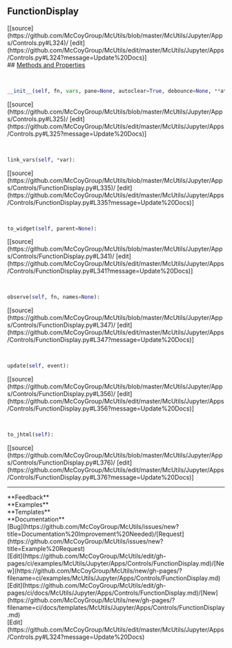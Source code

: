 ## <a id="McUtils.Jupyter.Apps.Controls.FunctionDisplay">FunctionDisplay</a> 

<div class="docs-source-link" markdown="1">
[[source](https://github.com/McCoyGroup/McUtils/blob/master/McUtils/Jupyter/Apps/Controls.py#L324)/
[edit](https://github.com/McCoyGroup/McUtils/edit/master/McUtils/Jupyter/Apps/Controls.py#L324?message=Update%20Docs)]
</div>









<div class="collapsible-section">
 <div class="collapsible-section collapsible-section-header" markdown="1">
## <a class="collapse-link" data-toggle="collapse" href="#methods" markdown="1"> Methods and Properties</a> <a class="float-right" data-toggle="collapse" href="#methods"><i class="fa fa-chevron-down"></i></a>
 </div>
 <div class="collapsible-section collapsible-section-body collapse show" id="methods" markdown="1">
 
<a id="McUtils.Jupyter.Apps.Controls.FunctionDisplay.__init__" class="docs-object-method">&nbsp;</a> 
```python
__init__(self, fn, vars, pane=None, autoclear=True, debounce=None, **attrs): 
```
<div class="docs-source-link" markdown="1">
[[source](https://github.com/McCoyGroup/McUtils/blob/master/McUtils/Jupyter/Apps/Controls.py#L325)/
[edit](https://github.com/McCoyGroup/McUtils/edit/master/McUtils/Jupyter/Apps/Controls.py#L325?message=Update%20Docs)]
</div>


<a id="McUtils.Jupyter.Apps.Controls.FunctionDisplay.link_vars" class="docs-object-method">&nbsp;</a> 
```python
link_vars(self, *var): 
```
<div class="docs-source-link" markdown="1">
[[source](https://github.com/McCoyGroup/McUtils/blob/master/McUtils/Jupyter/Apps/Controls/FunctionDisplay.py#L335)/
[edit](https://github.com/McCoyGroup/McUtils/edit/master/McUtils/Jupyter/Apps/Controls/FunctionDisplay.py#L335?message=Update%20Docs)]
</div>


<a id="McUtils.Jupyter.Apps.Controls.FunctionDisplay.to_widget" class="docs-object-method">&nbsp;</a> 
```python
to_widget(self, parent=None): 
```
<div class="docs-source-link" markdown="1">
[[source](https://github.com/McCoyGroup/McUtils/blob/master/McUtils/Jupyter/Apps/Controls/FunctionDisplay.py#L341)/
[edit](https://github.com/McCoyGroup/McUtils/edit/master/McUtils/Jupyter/Apps/Controls/FunctionDisplay.py#L341?message=Update%20Docs)]
</div>


<a id="McUtils.Jupyter.Apps.Controls.FunctionDisplay.observe" class="docs-object-method">&nbsp;</a> 
```python
observe(self, fn, names=None): 
```
<div class="docs-source-link" markdown="1">
[[source](https://github.com/McCoyGroup/McUtils/blob/master/McUtils/Jupyter/Apps/Controls/FunctionDisplay.py#L347)/
[edit](https://github.com/McCoyGroup/McUtils/edit/master/McUtils/Jupyter/Apps/Controls/FunctionDisplay.py#L347?message=Update%20Docs)]
</div>


<a id="McUtils.Jupyter.Apps.Controls.FunctionDisplay.update" class="docs-object-method">&nbsp;</a> 
```python
update(self, event): 
```
<div class="docs-source-link" markdown="1">
[[source](https://github.com/McCoyGroup/McUtils/blob/master/McUtils/Jupyter/Apps/Controls/FunctionDisplay.py#L356)/
[edit](https://github.com/McCoyGroup/McUtils/edit/master/McUtils/Jupyter/Apps/Controls/FunctionDisplay.py#L356?message=Update%20Docs)]
</div>


<a id="McUtils.Jupyter.Apps.Controls.FunctionDisplay.to_jhtml" class="docs-object-method">&nbsp;</a> 
```python
to_jhtml(self): 
```
<div class="docs-source-link" markdown="1">
[[source](https://github.com/McCoyGroup/McUtils/blob/master/McUtils/Jupyter/Apps/Controls/FunctionDisplay.py#L376)/
[edit](https://github.com/McCoyGroup/McUtils/edit/master/McUtils/Jupyter/Apps/Controls/FunctionDisplay.py#L376?message=Update%20Docs)]
</div>
 </div>
</div>












---


<div markdown="1" class="text-secondary">
<div class="container">
  <div class="row">
   <div class="col" markdown="1">
**Feedback**   
</div>
   <div class="col" markdown="1">
**Examples**   
</div>
   <div class="col" markdown="1">
**Templates**   
</div>
   <div class="col" markdown="1">
**Documentation**   
</div>
   <div class="col" markdown="1">
   
</div>
   <div class="col" markdown="1">
   
</div>
   <div class="col" markdown="1">
   
</div>
</div>
  <div class="row">
   <div class="col" markdown="1">
[Bug](https://github.com/McCoyGroup/McUtils/issues/new?title=Documentation%20Improvement%20Needed)/[Request](https://github.com/McCoyGroup/McUtils/issues/new?title=Example%20Request)   
</div>
   <div class="col" markdown="1">
[Edit](https://github.com/McCoyGroup/McUtils/edit/gh-pages/ci/examples/McUtils/Jupyter/Apps/Controls/FunctionDisplay.md)/[New](https://github.com/McCoyGroup/McUtils/new/gh-pages/?filename=ci/examples/McUtils/Jupyter/Apps/Controls/FunctionDisplay.md)   
</div>
   <div class="col" markdown="1">
[Edit](https://github.com/McCoyGroup/McUtils/edit/gh-pages/ci/docs/McUtils/Jupyter/Apps/Controls/FunctionDisplay.md)/[New](https://github.com/McCoyGroup/McUtils/new/gh-pages/?filename=ci/docs/templates/McUtils/Jupyter/Apps/Controls/FunctionDisplay.md)   
</div>
   <div class="col" markdown="1">
[Edit](https://github.com/McCoyGroup/McUtils/edit/master/McUtils/Jupyter/Apps/Controls.py#L324?message=Update%20Docs)   
</div>
   <div class="col" markdown="1">
   
</div>
   <div class="col" markdown="1">
   
</div>
   <div class="col" markdown="1">
   
</div>
</div>
</div>
</div>